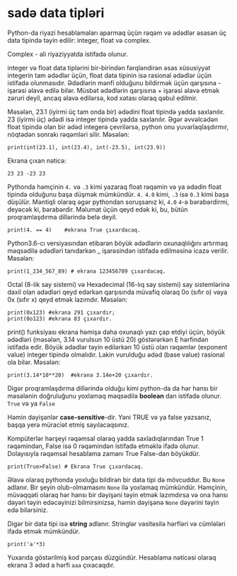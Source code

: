 # sadə data tipləri

Python-da riyazi hesablamaları aparmaq üçün rəqəm və ədədlər əsasən üç data tipində təyin edilir: integer, float və complex.

Complex - ali riyaziyyatda istifadə olunur.

integer və float data tiplərini bir-birindən fərqləndirən əsas xüsusiyyət integerin tam ədədlər üçün, float data tipinin isə rasional ədədlər üçün istifadə olunmasıdır. Ədədlərin mənfi olduğunu bildirmək üçün qarşısına - işarəsi əlavə edilə bilər. Müsbət ədədlərin qarşısına + işarəsi əlavə etmək zəruri deyil, ancaq əlavə edilərsə, kod xətası olaraq qəbul edilmir.

Məsələn, 23.1 (iyirmi üç tam onda bir) ədədini float tipində yadda saxlanılır. 23 (iyirmi üç) ədədi isə integer tipində yadda saxlanılır. Əgər əvvəlcədən float tipində olan bir ədəd integerə çevrilərsə, python onu yuvarlaqlaşdırmır, nöqtədən sonrakı rəqəmləri silir. Məsələn:

```
print(int(23.1), int(23.4), int(-23.5), int(23.9))
```

Ekrana çıxan nəticə:

```
23 23 -23 23
```

Pythonda həmçinin `4.` və `.3` kimi yazaraq float rəqəmin və ya ədədin float tipində olduğunu başa düşmək mümkündür. `4.` `4.0` kimi, `.3` isə `0.3` kimi başa düşülür. Məntiqli olaraq əgər pythondan soruşsanız ki, `4.0` `4`-ə bərabərdirmi, deyəcək ki, bərabərdir. Məlumat üçün qeyd edək ki,  bu, bütün proqramlaşdırma dillərində belə deyil.

```
print(4. == 4)    #ekrana True çıxardacaq.
```



Python3.6-cı versiyasından etibarən böyük ədədlərin oxunaqlılığını artırmaq məqsədilə ədədləri tanıdarkən \_ işarəsindən istifadə edilməsinə icazə verilir. Məsələn:

```
print(1_234_567_89) # ekrana 123456789 çıxardacaq.
```

Octal (8-lik say sistemi) və Hexadecimal (16-lıq say sistemi) say sistemlərinə daxil olan ədədləri qeyd edərkən qarşısında müvafiq olaraq 0o (sıfır o) vəya 0x (sıfır x) qeyd etmək lazımdır. Məsələn:

```
print(0x123) #ekrana 291 çıxardır;
print(0o123) #ekrana 83 çıxardır. 
```

print() funksiyası ekrana həmişə daha oxunaqlı yazı çap etdiyi üçün,  böyük ədədləri (məsələn, 3.14 vurulsun 10 üstü 20) göstərərkən E hərfindən istifadə edir. Böyük ədədlər təyin edilərkən 10 üstü olan rəqəmlər (exponent value) integer tipində olmalıdır. Lakin vurulduğu ədəd (base value) rasional ola bilər. Məsələn:

```
print(3.14*10**20)  #ekrana 3.14e+20 çıxardır.
```

Digər proqramlaşdırma dillərində olduğu kimi python-da da hər hansı bir məsələnin doğruluğunu yoxlamaq məqsədilə **boolean** dan istifadə olunur. `True` və ya `False`

Həmin dəyişənlər **case-sensitive**-dir. Yəni TRUE və ya false yazsanız, başqa yerə müraciət etmiş sayılacaqsınız.

Kompüterlər hərşeyi rəqəmsal olaraq yadda saxladıqlarından True 1 rəqəmindən, False isə 0 rəqəmindən istifadə etməklə ifadə olunur. Dolayısıyla rəqəmsal hesablama zamanı True False-dan böyükdür.

```
print(True>False) # Ekrana True çıxardacaq.
```

Əlavə olaraq pythonda yoxluğu bildirən bir data tipi də mövcuddur. Bu `None` adlanır. Bir şeyin olub-olmamasını `None` ilə yoxlamaq mümkündür. Həmçinin, müvəqqəti olaraq hər hansı bir dəyişəni təyin etmək lazımdırsa və ona hansı dəyəri təyin edəcəyinizi bilmirsinizsə, həmin dəyişənə `None` dəyərini təyin edə bilərsiniz.



Digər bir data tipi isə **string** adlanır. Stringlər vasitəsilə hərfləri və cümlələri ifadə etmək mümkündür.

```
print('a'*3)
```

Yuxarıda göstərilmiş kod parçası düzgündür. Hesablama nəticəsi olaraq ekrana 3 ədəd a hərfi `aaa` çıxacaqdır.&#x20;
